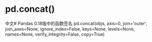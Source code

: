 pd.concat()
===================================  
中文# Pandas 0.18版中的函数签名
pd.concat(objs, axis=0, join='outer', join_axes=None, ignore_index=False, 
 keys=None, levels=None, names=None, verify_integrity=False, 
 copy=True)
